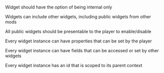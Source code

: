 Widget should have the option of being internal only

Widgets can include other widgets, including public widgets from other mods

All public widgets should be presentable to the player to enable/disable

Every widget instance can have properties that can be set by the player

Every widget instance can have fields that can be accessed or set by other widgets

Every widget instance has an id that is scoped to its parent context

